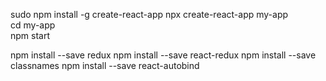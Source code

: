 sudo npm install -g  create-react-app
npx create-react-app my-app     
cd my-app      
npm start

npm install --save redux
npm install --save react-redux
npm install --save classnames
npm install --save react-autobind